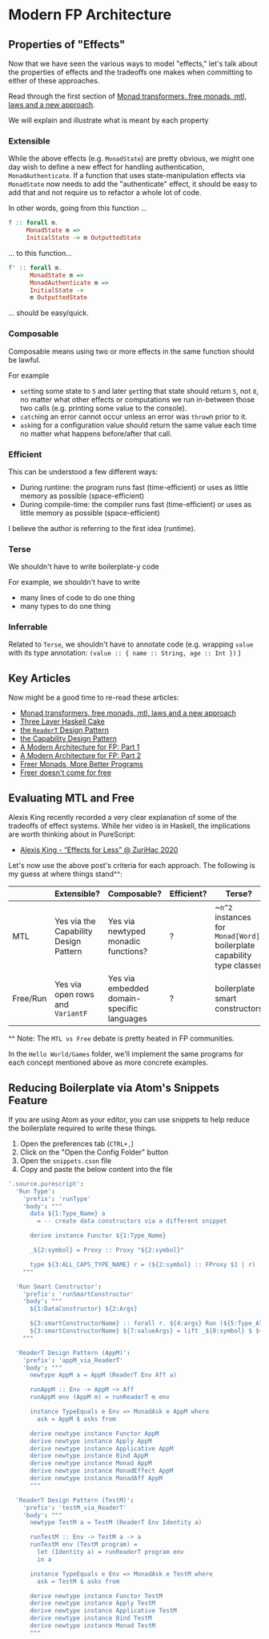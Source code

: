 # Modern FP Architecture

## Properties of "Effects"

Now that we have seen the various ways to model "effects," let's talk about the properties of effects and the tradeoffs one makes when committing to either of these approaches.

Read through the first section of [Monad transformers, free monads, mtl, laws and a new approach](https://ocharles.org.uk/posts/2016-01-26-transformers-free-monads-mtl-laws.html).

We will explain and illustrate what is meant by each property

### Extensible

While the above effects (e.g. `MonadState`) are pretty obvious, we might one day wish to define a new effect for handling authentication, `MonadAuthenticate`. If a function that uses state-manipulation effects via `MonadState` now needs to add the "authenticate" effect, it should be easy to add that and not require us to refactor a whole lot of code.

In other words, going from this function ...
```haskell
f :: forall m.
     MonadState m =>
     InitialState -> m OutputtedState
```
... to this function...
```haskell
f' :: forall m.
      MonadState m =>
      MonadAuthenticate m =>
      InitialState ->
      m OutputtedState
```
... should be easy/quick.

### Composable

Composable means using two or more effects in the same function should be lawful.

For example
- `set`ting some state to `5` and later `get`ting that state should return `5`, not `8`, no matter what other effects or computations we run in-between those two calls (e.g. printing some value to the console).
- `catch`ing an error cannot occur unless an error was `throw`n prior to it.
- `ask`ing for a configuration value should return the same value each time no matter what happens before/after that call.

### Efficient

This can be understood a few different ways:
- During runtime: the program runs fast (time-efficient) or uses as little memory as possible (space-efficient)
- During compile-time: the compiler runs fast (time-efficient) or uses as little memory as possible (space-efficient)

I believe the author is referring to the first idea (runtime).

### Terse

We shouldn't have to write boilerplate-y code

For example, we shouldn't have to write
- many lines of code to do one thing
- many types to do one thing

### Inferrable

Related to `Terse`, we shouldn't have to annotate code (e.g. wrapping `value` with its type annotation: `(value :: { name :: String, age :: Int })` )


## Key Articles

Now might be a good time to re-read these articles:
- [Monad transformers, free monads, mtl, laws and a new approach](https://ocharles.org.uk/posts/2016-01-26-transformers-free-monads-mtl-laws.html)
- [Three Layer Haskell Cake](https://www.parsonsmatt.org/2018/03/22/three_layer_haskell_cake.html)
- [the `ReaderT` Design Pattern](https://www.fpcomplete.com/blog/2017/06/readert-design-pattern)
- [the Capability Design Pattern](https://www.tweag.io/posts/2018-10-04-capability.html)
- [A Modern Architecture for FP: Part 1](http://degoes.net/articles/modern-fp)
- [A Modern Architecture for FP: Part 2](http://degoes.net/articles/modern-fp-part-2)
- [Freer Monads, More Better Programs](reasonablypolymorphic.com/blog/freer-monads/index.html)
- [Freer doesn't come for free](https://medium.com/barely-functional/freer-doesnt-come-for-free-c9fade793501)

## Evaluating MTL and Free

Alexis King recently recorded a very clear explanation of some of the tradeoffs of effect systems. While her video is in Haskell, the implications are worth thinking about in PureScript:
- [Alexis King - “Effects for Less” @ ZuriHac 2020](https://www.youtube.com/watch?v=0jI-AlWEwYI)

Let's now use the above post's criteria for each approach. The following is my guess at where things stand^^:

| | Extensible? | Composable? | Efficient? | Terse? | Inferrable?
| - | - | - | - | - | - |
| MTL | Yes via the Capability Design Pattern | Yes via newtyped monadic functions? | ? | ~`n^2` instances for `Monad[Word]`<br>boilerplate capability type classes | ? |
| Free/Run | Yes via open rows and `VariantF` | Yes via embedded domain-specific languages | ? | boilerplate smart constructors | ? |

^^ Note: The `MTL vs Free` debate is pretty heated in FP communities.

In the `Hello World/Games` folder, we'll implement the same programs for each concept mentioned above as more concrete examples.

## Reducing Boilerplate via Atom's Snippets Feature

If you are using Atom as your editor, you can use snippets to help reduce the boilerplate required to write these things.

1. Open the preferences tab (`CTRL+,`)
2. Click on the "Open the Config Folder" button
3. Open the `snippets.cson` file
4. Copy and paste the below content into the file

```cson
'.source.purescript':
  'Run Type':
    'prefix': 'runType'
    'body': """
      data ${1:Type_Name} a
        = -- create data constructors via a different snippet

      derive instance Functor ${1:Type_Name}

      _${2:symbol} = Proxy :: Proxy "${2:symbol}"

      type ${3:ALL_CAPS_TYPE_NAME} r = (${2:symbol} :: FProxy $1 | r)
    """

  'Run Smart Constructor':
    'prefix': 'runSmartConstructor'
    'body': """
      ${1:DataConstructor} ${2:Args}

      ${3:smartConstructorName} :: forall r. ${4:args} Run (${5:Type_Alias} + r) ${6:Return_Type}
      ${3:smartConstructorName} ${7:valueArgs} = lift _${8:symbol} $ ${1:Data_Constructor} ${7:valueArgs} ${9:identityOrUnit}
    """

  'ReaderT Design Pattern (AppM)':
    'prefix': 'appM_via_ReaderT'
    'body': """
      newtype AppM a = AppM (ReaderT Env Aff a)

      runAppM :: Env -> AppM ~> Aff
      runAppM env (AppM m) = runReaderT m env

      instance TypeEquals e Env => MonadAsk e AppM where
        ask = AppM $ asks from

      derive newtype instance Functor AppM
      derive newtype instance Apply AppM
      derive newtype instance Applicative AppM
      derive newtype instance Bind AppM
      derive newtype instance Monad AppM
      derive newtype instance MonadEffect AppM
      derive newtype instance MonadAff AppM
      """

  'ReaderT Design Pattern (TestM)':
    'prefix': 'testM_via_ReaderT'
    'body': """
      newtype TestM a = TestM (ReaderT Env Identity a)

      runTestM :: Env -> TestM a -> a
      runTestM env (TestM program) =
        let (Identity a) = runReaderT program env
        in a

      instance TypeEquals e Env => MonadAsk e TestM where
        ask = TestM $ asks from

      derive newtype instance Functor TestM
      derive newtype instance Apply TestM
      derive newtype instance Applicative TestM
      derive newtype instance Bind TestM
      derive newtype instance Monad TestM
      """
```
